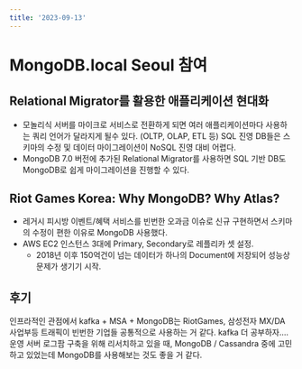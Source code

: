 ```yaml
---
title: '2023-09-13'
---
```

# MongoDB.local Seoul 참여

## Relational Migrator를 활용한 애플리케이션 현대화
- 모놀리식 서버를 마이크로 서비스로 전환하게 되면 여러 애플리케이션마다 사용하는 쿼리 언어가 달라지게 될수 있다. (OLTP, OLAP, ETL 등) SQL 진영 DB들은 스키마의 수정 및 데이터 마이그레이션이 NoSQL 진영 대비 어렵다.
- MongoDB 7.0 버전에 추가된 Relational Migrator를 사용하면 SQL 기반 DB도 MongoDB로 쉽게 마이그레이션을 진행할 수 있다.

## Riot Games Korea: Why MongoDB? Why Atlas?
- 레거시 피시방 이벤트/혜택 서비스를 빈번한 오과금 이슈로 신규 구현하면서 스키마의 수정이 편한 이유로 MongoDB 사용했다.
- AWS EC2 인스턴스 3대에 Primary, Secondary로 레플리카 셋 설정.
	- 2018년 이후 150억건이 넘는 데이터가 하나의 Document에 저장되어 성능상 문제가 생기기 시작.
## 후기
인프라적인 관점에서 kafka + MSA + MongoDB는 RiotGames, 삼성전자 MX/DA 사업부등 트래픽이 빈번한 기업들 공통적으로 사용하는 거 같다.  kafka 더 공부하자.... 운영 서버 로그팜 구축을 위해 리서치하고 있을 때, MongoDB / Cassandra 중에 고민하고 있었는데 MongoDB를 사용해보는 것도 좋을 거 같다.